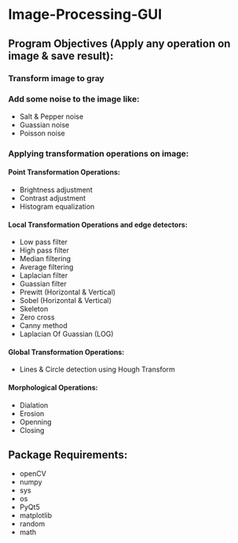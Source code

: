 # Image-Processing-GUI
## Program Objectives (Apply any operation on image & save result):

### Transform image to gray

### Add some noise to the image like:
- Salt & Pepper noise <br>
- Guassian noise
- Poisson noise

### Applying transformation operations on image:

#### Point Transformation Operations:
- Brightness adjustment
- Contrast adjustment
- Histogram equalization


#### Local Transformation Operations and edge detectors:
- Low pass filter
- High pass filter
- Median filtering
- Average filtering
- Laplacian filter
- Guassian filter
- Prewitt (Horizontal & Vertical)
- Sobel (Horizontal & Vertical)
- Skeleton
- Zero cross
- Canny method
- Laplacian Of Guassian (LOG)


#### Global Transformation Operations:
- Lines & Circle detection using Hough Transform


#### Morphological Operations:
- Dialation
- Erosion
- Openning
- Closing


## Package Requirements:
- openCV
- numpy
- sys
- os
- PyQt5
- matplotlib
- random
- math
